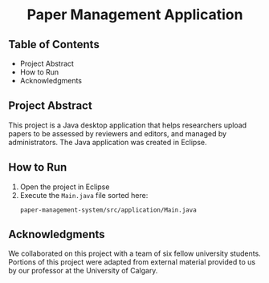 <h1 align="center"><b>Paper Management Application</b></h1>

## Table of Contents
+ Project Abstract
+ How to Run
+ Acknowledgments 

## Project Abstract
This project is a Java desktop application that helps researchers upload papers to be assessed by reviewers and editors, and managed by administrators. The Java application was created in Eclipse. 

## How to Run
1. Open the project in Eclipse
2. Execute the `Main.java` file sorted here:
	```
	paper-management-system/src/application/Main.java
	```

## Acknowledgments 
We collaborated on this project with a team of six fellow university students. Portions of this project were adapted from external material provided to us by our professor at the University of Calgary.

